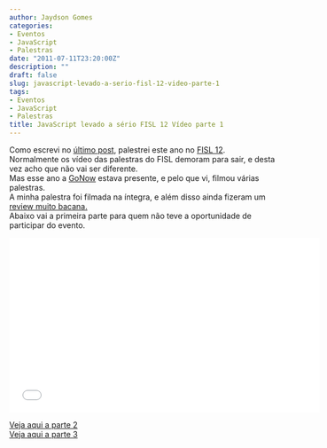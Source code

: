 ```yaml
---
author: Jaydson Gomes
categories:
- Eventos
- JavaScript
- Palestras
date: "2011-07-11T23:20:00Z"
description: ""
draft: false
slug: javascript-levado-a-serio-fisl-12-video-parte-1
tags:
- Eventos
- JavaScript
- Palestras
title: JavaScript levado a sério FISL 12 Vídeo parte 1
---
```


Como escrevi no [último post](/javascript-levado-a-serio-fisl-12), palestrei este ano no [FISL 12](http://softwarelivre.org/fisl12).  
Normalmente os vídeo das palestras do FISL demoram para sair, e desta vez acho que não vai ser diferente.  
Mas esse ano a [GoNow](http://www.gonow.com.br/blog/) estava presente, e pelo que vi, filmou várias palestras.  
A minha palestra foi filmada na íntegra, e além disso ainda fizeram um[ review muito bacana.](http://www.gonow.com.br/blog/2011/07/04/12%C2%BA-fisl-e-o-javascript-levado-a-serio/)   
Abaixo vai a primeira parte para quem não teve a oportunidade de participar do evento.  

<iframe width="560" height="315" src="//www.youtube.com/embed/nDLc57rkaSA" frameborder="0" allowfullscreen></iframe>

[Veja aqui a parte 2](/javascript-levado-a-serio-fisl-12-video-parte-2)  
[Veja aqui a parte 3](/javascript-levado-a-s%C3%A9rio-fisl-12-v%C3%ADdeo-parte-3)
